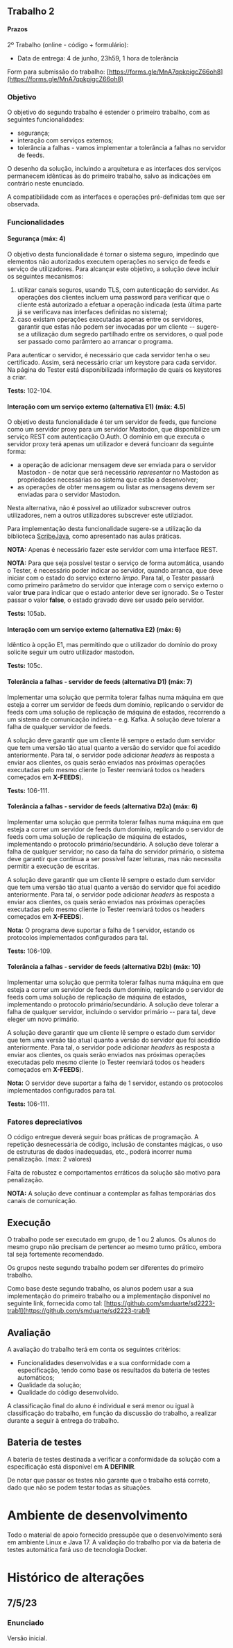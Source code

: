 ## Trabalho 2

#### Prazos
2º Trabalho (online - código + formulário):
* Data de entrega: 4 de junho, 23h59, 1 hora de tolerância 

Form para submissão do trabalho: [https://forms.gle/MnA7qpkpigcZ66oh8](https://forms.gle/MnA7qpkpigcZ66oh8)

 

### Objetivo

O objetivo do segundo trabalho é estender o primeiro trabalho, com as 
seguintes funcionalidades: 

- segurança;
- interação com serviços externos;
- tolerância a falhas - vamos implementar a tolerância a falhas no servidor
de feeds.

O desenho da solução, incluindo a arquitetura e as interfaces dos serviços permanecem 
idênticas às do primeiro trabalho, salvo as indicações em contrário neste enunciado.

A compatibilidade com as interfaces e operações pré-definidas tem que ser observada.


### Funcionalidades 

#### Segurança (máx: 4)

O objetivo desta funcionalidade é tornar o sistema seguro, impedindo que elementos 
não autorizados executem operações no serviço de feeds e serviço de utilizadores.
Para alcançar este objetivo, a solução deve incluir os seguintes mecanismos:

1. utilizar canais seguros, usando TLS, com autenticação do servidor. 
As operações dos clientes incluem uma password para verificar que o cliente está 
autorizado a efetuar a operação indicada (esta última parte já se verificava nas 
interfaces definidas no sistema);
2. caso existam operações executadas apenas entre os servidores, garantir que 
estas não podem ser invocadas por 
um cliente -- sugere-se a utilização dum segredo partilhado entre os servidores, 
o qual pode ser
passado como parâmtero ao arrancar o programa.

Para autenticar o servidor, é necessário que cada servidor tenha o seu certificado.
Assim, será necessário criar um keystore para cada servidor. Na página do Tester
está disponibilizada informação de quais os keystores a criar. 

  **Tests:** 102-104.


#### Interação com um serviço externo (alternativa E1)  (máx: 4.5)

O objetivo desta funcionalidade é ter um servidor de feeds, que funcione como um servidor
proxy para um servidor Mastodon, que disponibilize um serviço REST com autenticação O.Auth.
O domínio em que executa o servidor proxy terá apenas um utilizador e deverá funcioanr 
da seguinte forma:
* a operação de adicionar mensagem deve ser enviada para o servidor Mastodon - de notar
que será necessário *representar* no Mastodon as propriedades necessárias 
ao sistema que estão a desenvolver;
* as operações de obter mensagem ou listar as mensagens devem ser enviadas para o servidor 
Mastodon.

Nesta alternativa, não é possível ao utilizador subscrever outros utilizadores, nem a outros
utilizadores subscrever este utilziador. 

Para implementação desta funcionalidade sugere-se a utilização da 
biblioteca [ScribeJava](https://github.com/scribejava/scribejava), como apresentado nas
aulas práticas.

**NOTA:** Apenas é necessário fazer este servidor com uma interface REST.

**NOTA:** Para que seja possível testar o serviço de forma automática, 
usando o Tester, é necessário poder indicar ao servidor, quando arranca, 
que deve iniciar com o estado do serviço externo *limpo*. 
Para tal, o Tester passará como primeiro parâmetro do servidor que 
interage com o serviço externo o valor **true** para indicar que o estado 
anterior deve ser ignorado. 
Se o Tester passar o valor **false**, o estado gravado deve ser usado pelo servidor.

  **Tests:** 105ab.

#### Interação com um serviço externo (alternativa E2)  (máx: 6)

Idêntico à opção E1, mas permitindo que o utilizador do domínio do proxy
solicite seguir um outro utilizador mastodon.

  **Tests:** 105c.


#### Tolerância a falhas - servidor de feeds (alternativa D1)  (máx: 7)

Implementar uma solução que permita tolerar falhas numa máquina em que esteja a correr
um servidor de feeds dum domínio, replicando o servidor de feeds com uma solução de replicação 
de máquina de estados, recorrendo a um sistema de comunicação indireta - e.g. Kafka. 
A solução deve tolerar a falha de qualquer servidor de feeds.

A solução deve garantir que um cliente lê sempre o estado dum servidor que tem uma 
versão tão atual quanto a versão do servidor que foi acedido anteriormente. 
Para tal, o servidor pode adicionar *headers* às resposta a enviar aos clientes, os 
quais serão enviados nas próximas operações executadas pelo mesmo cliente (o Tester
reenviará todos os headers começados em **X-FEEDS**).

  **Tests:** 106-111.

#### Tolerância a falhas - servidor de feeds (alternativa D2a)  (máx: 6)

Implementar uma solução que permita tolerar falhas numa máquina em que esteja a correr
um servidor de feeds dum domínio, replicando o servidor de feeds com uma solução de replicação 
de máquina de estados, implementando o protocolo primário/secundário. 
A solução deve tolerar a falha de qualquer servidor; no caso da falha do servidor 
primário, o sistema deve garantir que continua a ser possível fazer leituras, 
mas não necessita permitir a execução de escritas.
                     
A solução deve garantir que um cliente lê sempre o estado dum servidor que tem uma 
versão tão atual quanto a versão do servidor que foi acedido anteriormente. 
Para tal, o servidor pode adicionar *headers* às resposta a enviar aos clientes, os 
quais serão enviados nas próximas operações executadas pelo mesmo cliente (o Tester
reenviará todos os headers começados em **X-FEEDS**).

**Nota:** O programa deve suportar a falha de 1 servidor, estando os protocolos 
implementados configurados para tal.

  **Tests:** 106-109.

#### Tolerância a falhas - servidor de feeds (alternativa D2b)  (máx: 10)

Implementar uma solução que permita tolerar falhas numa máquina em que esteja a correr
um servidor de feeds dum domínio, replicando o servidor de feeds com uma solução de replicação 
de máquina de estados, implementando o protocolo primário/secundário. 
A solução deve tolerar a falha de 
qualquer servidor, incluindo o servidor primário -- para tal, deve eleger um novo 
primário.

A solução deve garantir que um cliente lê sempre o estado dum servidor que tem uma 
versão tão atual quanto a versão do servidor que foi acedido anteriormente. 
Para tal, o servidor pode adicionar *headers* às resposta a enviar aos clientes, os 
quais serão enviados nas próximas operações executadas pelo mesmo cliente (o Tester
reenviará todos os headers começados em **X-FEEDS**).

**Nota:** O servidor deve suportar a falha de 1 servidor, estando os protocolos 
implementados configurados para tal.

  **Tests:** 106-111.

### Fatores depreciativos

O código entregue deverá seguir boas práticas de programação. A repetição 
desnecessária de código, inclusão de constantes mágicas, o uso de estruturas de 
dados inadequadas, etc., poderá incorrer numa penalização.
(max: 2 valores)

Falta de robustez e comportamentos erráticos da solução são motivo para penalização. 

**NOTA:** A solução deve continuar a contemplar as falhas temporárias dos canais de comunicação.

## Execução
O trabalho pode ser executado em grupo, de 1 ou 2 alunos.
Os alunos do mesmo grupo não precisam de pertencer ao mesmo turno prático, embora 
tal seja fortemente recomendado.

Os grupos neste segundo trabalho podem ser diferentes do primeiro trabalho.

Como base deste segundo trabalho, os alunos podem usar a sua implementação do 
primeiro trabalho ou a implementação disponível no seguinte link, fornecida
como tal:
[https://github.com/smduarte/sd2223-trab1](https://github.com/smduarte/sd2223-trab1)

 

## Avaliação
A avaliação do trabalho terá em conta os seguintes critérios:

- Funcionalidades desenvolvidas e a sua conformidade com a especificação, tendo como
base os resultados da bateria de testes automáticos;
- Qualidade da solução;
- Qualidade do código desenvolvido.

A classificação final do aluno é individual e será menor ou igual à classificação 
do trabalho, em função da discussão do
trabalho, a realizar durante a seguir à entrega do trabalho.

## Bateria de testes

A bateria de testes destinada a verificar a conformidade da solução com a 
especificação está disponível em **A DEFINIR**.

De notar que passar os testes não garante que o trabalho está correto, dado que não
se podem testar todas as situações.


# Ambiente de desenvolvimento

Todo o material de apoio fornecido pressupõe que o desenvolvimento será em ambiente 
Linux e Java 17.
A validação do trabalho por via da bateria de testes automática fará uso de tecnologia 
Docker.

# Histórico de alterações

## 7/5/23

### Enunciado
Versão inicial.

